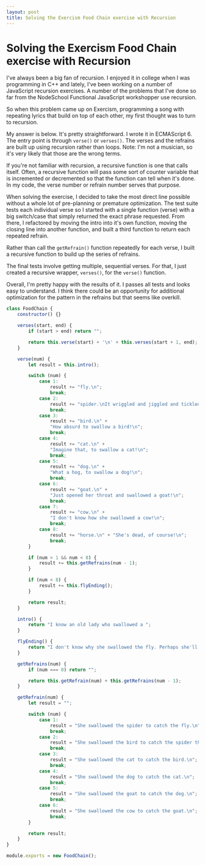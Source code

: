 ```yaml
---
layout: post
title: Solving the Exercism Food Chain exercise with Recursion
---
```


# Solving the Exercism Food Chain exercise with Recursion

I've always been a big fan of recursion.  I enjoyed it in college when I was programming in C++ and lately, I've been
working on a number of JavaScript recursion exercises.  A number of the problems that I've done so far from the NodeSchool 
Functional JavaScript workshopper use recursion.

So when this problem came up on Exercism, programming a song with repeating lyrics that build on top of each other, my first
thought was to turn to recursion.

My answer is below.  It's pretty straightforward.  I wrote it in ECMAScript 6.  The entry point is through `verse()` or
`verses()`.  The verses and the refrains are built up using recursion rather than loops.  Note: I'm not a musician, so
it's very likely that those are the wrong terms.

If you're not familiar with recursion, a recursive function is one that calls itself.  Often, a recursive function will
pass some sort of counter variable that is incremented or decremented so that the function can tell when it's done.  In
my code, the verse number or refrain number serves that purpose.

When solving the exercise, I decided to take the most direct line possible without a whole lot of pre-planning or 
premature optimization.  The test suite tests each individual verse so I started with a single function (verse) with
a big switch/case that simply returned the exact phrase requested.  From there, I refactored by moving the intro
into it's own function, moving the closing line into another function, and built a third function to return each repeated
refrain.  

Rather than call the `getRefrain()` function repeatedly for each verse, I built a recursive function to build up the 
series of refrains.

The final tests involve getting multiple, sequential verses.  For that, I just created a recursive wrapper, `verses()`, 
for the `verse()` function.

Overall, I'm pretty happy with the results of it.  I passes all tests and looks easy to understand.  I think there could
be an opportunity for additional optimization for the pattern in the refrains but that seems like overkill.


```JavaScript
class FoodChain {
    constructor() {}

    verses(start, end) {
        if (start > end) return "";

        return this.verse(start) + '\n' + this.verses(start + 1, end);
    }

    verse(num) {
        let result = this.intro();

        switch (num) {
            case 1:
                result += "fly.\n";
                break;
            case 2:
                result += "spider.\nIt wriggled and jiggled and tickled inside her.\n";
                break;
            case 3:
                result += "bird.\n" +
                "How absurd to swallow a bird!\n";
                break;
            case 4:
                result += "cat.\n" +
                "Imagine that, to swallow a cat!\n";
                break;
            case 5:
                result += "dog.\n" +
                "What a hog, to swallow a dog!\n";
                break;
            case 6:
                result += "goat.\n" +
                "Just opened her throat and swallowed a goat!\n";
                break;
            case 7:
                result += "cow.\n" +
                "I don't know how she swallowed a cow!\n";
                break;
            case 8:
                result += "horse.\n" + "She's dead, of course!\n";
                break;
        }

        if (num > 1 && num < 8) {
            result += this.getRefrains(num - 1);
        }

        if (num < 8) {
            result += this.flyEnding();
        }

        return result;
    }

    intro() {
        return "I know an old lady who swallowed a ";
    }

    flyEnding() {
        return "I don't know why she swallowed the fly. Perhaps she'll die.\n";
    }

    getRefrains(num) {
        if (num === 0) return "";

        return this.getRefrain(num) + this.getRefrains(num - 1);
    }

    getRefrain(num) {
        let result = "";

        switch (num) {
            case 1:
                result = "She swallowed the spider to catch the fly.\n";
                break;
            case 2:
                result = "She swallowed the bird to catch the spider that wriggled and jiggled and tickled inside her.\n";
                break;
            case 3:
                result = "She swallowed the cat to catch the bird.\n";
                break;
            case 4:
                result = "She swallowed the dog to catch the cat.\n";
                break;
            case 5:
                result = "She swallowed the goat to catch the dog.\n";
                break;
            case 6:
                result = "She swallowed the cow to catch the goat.\n";
                break;
        }

        return result;
    }
}

module.exports = new FoodChain();
```
